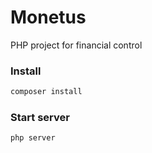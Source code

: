 # Monetus

PHP project for financial control


### Install

```bash
composer install
```

### Start server

```bash
php server
```